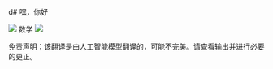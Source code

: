 d# 嘿，你好

![](./translated_images/bicycle.18202c7c93df0b5f61d5dc1b665957326aaaf0b2ed907b174a36df586b477991.zh.png)
数学
![](./translated_images/Math.c188bd5f446221c88c9677ad19ebb9047eef9f74d671b89d5d7106288492ec0f.zh.jpg)


免责声明：该翻译是由人工智能模型翻译的，可能不完美。请查看输出并进行必要的更正。
